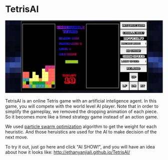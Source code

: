 # TetrisAI

![alt text](https://github.com/ethanyanjiali/TetrisAI/blob/gh-pages/screenshot.png?raw=true)

TetrisAI is an online Tetris game with an artificial inteligence agent. In this game, you will compete with the world level AI player. Note that in order to simplify the gameplay,
we removed the dropping animation of each piece. So it becomes more like a timed strategy game instead of an action game.

We used [particle swarm optimization](http://imake.ninja/el-tetris-an-improvement-on-pierre-dellacheries-algorithm/) algorithm to get the weight for each heuristic. And those heruistics are used for the AI to make decision of the next move.

To try it out, just go here and click "AI SHOW!", and you will have an idea about how it looks like:
http://ethanyanjiali.github.io/TetrisAI/
